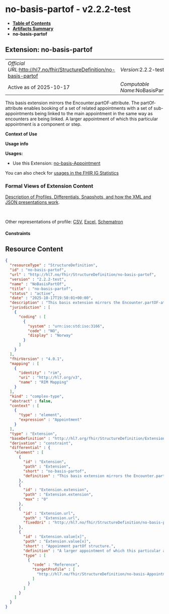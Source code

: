 # no-basis-partof - v2.2.2-test

* [**Table of Contents**](toc.md)
* [**Artifacts Summary**](artifacts.md)
* **no-basis-partof**

## Extension: no-basis-partof 

| | |
| :--- | :--- |
| *Official URL*:http://hl7.no/fhir/StructureDefinition/no-basis-partof | *Version*:2.2.2-test |
| Active as of 2025-10-17 | *Computable Name*:NoBasisPartOf |

This basis extension mirrors the Encounter.partOF-attribute. The partOf-attribute enables booking of a set of related appointments with a set of sub-appointments being linked to the main appointment in the same way as encounters are being linked. A larger appointment of which this particular appointment is a component or step.

**Context of Use**

**Usage info**

**Usages:**

* Use this Extension: [no-basis-Appointment](StructureDefinition-no-basis-Appointment.md)

You can also check for [usages in the FHIR IG Statistics](https://packages2.fhir.org/xig/hl7.fhir.no.basis|current/StructureDefinition/no-basis-partof)

### Formal Views of Extension Content

 [Description of Profiles, Differentials, Snapshots, and how the XML and JSON presentations work](http://build.fhir.org/ig/FHIR/ig-guidance/readingIgs.html#structure-definitions). 

 

Other representations of profile: [CSV](StructureDefinition-no-basis-partof.csv), [Excel](StructureDefinition-no-basis-partof.xlsx), [Schematron](StructureDefinition-no-basis-partof.sch) 

#### Constraints



## Resource Content

```json
{
  "resourceType" : "StructureDefinition",
  "id" : "no-basis-partof",
  "url" : "http://hl7.no/fhir/StructureDefinition/no-basis-partof",
  "version" : "2.2.2-test",
  "name" : "NoBasisPartOf",
  "title" : "no-basis-partof",
  "status" : "active",
  "date" : "2025-10-17T19:50:01+00:00",
  "description" : "This basis extension mirrors the Encounter.partOF-attribute. The partOf-attribute enables booking of a set of related appointments with a set of sub-appointments being linked to the main appointment in the same way as encounters are being linked. A larger appointment of which this particular appointment is a component or step.",
  "jurisdiction" : [
    {
      "coding" : [
        {
          "system" : "urn:iso:std:iso:3166",
          "code" : "NO",
          "display" : "Norway"
        }
      ]
    }
  ],
  "fhirVersion" : "4.0.1",
  "mapping" : [
    {
      "identity" : "rim",
      "uri" : "http://hl7.org/v3",
      "name" : "RIM Mapping"
    }
  ],
  "kind" : "complex-type",
  "abstract" : false,
  "context" : [
    {
      "type" : "element",
      "expression" : "Appointment"
    }
  ],
  "type" : "Extension",
  "baseDefinition" : "http://hl7.org/fhir/StructureDefinition/Extension",
  "derivation" : "constraint",
  "differential" : {
    "element" : [
      {
        "id" : "Extension",
        "path" : "Extension",
        "short" : "no-basis-partof",
        "definition" : "This basis extension mirrors the Encounter.partOF-attribute. The partOf-attribute enables booking of a set of related appointments with a set of sub-appointments being linked to the main appointment in the same way as encounters are being linked. A larger appointment of which this particular appointment is a component or step."
      },
      {
        "id" : "Extension.extension",
        "path" : "Extension.extension",
        "max" : "0"
      },
      {
        "id" : "Extension.url",
        "path" : "Extension.url",
        "fixedUri" : "http://hl7.no/fhir/StructureDefinition/no-basis-partof"
      },
      {
        "id" : "Extension.value[x]",
        "path" : "Extension.value[x]",
        "short" : "Appoinment partOf structure.",
        "definition" : "A larger appointment of which this particular appointment is a component or step.",
        "type" : [
          {
            "code" : "Reference",
            "targetProfile" : [
              "http://hl7.no/fhir/StructureDefinition/no-basis-Appointment"
            ]
          }
        ]
      }
    ]
  }
}

```
